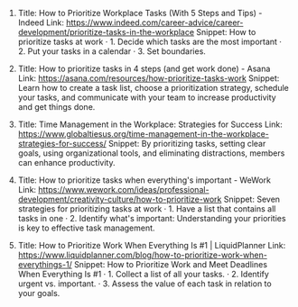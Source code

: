 1. Title: How to Prioritize Workplace Tasks (With 5 Steps and Tips) - Indeed
Link: https://www.indeed.com/career-advice/career-development/prioritize-tasks-in-the-workplace
Snippet: How to prioritize tasks at work · 1. Decide which tasks are the most important · 2. Put your tasks in a calendar · 3. Set boundaries.

2. Title: How to prioritize tasks in 4 steps (and get work done) - Asana
Link: https://asana.com/resources/how-prioritize-tasks-work
Snippet: Learn how to create a task list, choose a prioritization strategy, schedule your tasks, and communicate with your team to increase productivity and get things done.

3. Title: Time Management in the Workplace: Strategies for Success
Link: https://www.globaltiesus.org/time-management-in-the-workplace-strategies-for-success/
Snippet: By prioritizing tasks, setting clear goals, using organizational tools, and eliminating distractions, members can enhance productivity.

4. Title: How to prioritize tasks when everything's important - WeWork
Link: https://www.wework.com/ideas/professional-development/creativity-culture/how-to-prioritize-work
Snippet: Seven strategies for prioritizing tasks at work · 1. Have a list that contains all tasks in one · 2. Identify what's important: Understanding your priorities is key to effective task management.

5. Title: How to Prioritize Work When Everything Is #1 | LiquidPlanner
Link: https://www.liquidplanner.com/blog/how-to-prioritize-work-when-everythings-1/
Snippet: How to Prioritize Work and Meet Deadlines When Everything Is #1 · 1. Collect a list of all your tasks. · 2. Identify urgent vs. important. · 3. Assess the value of each task in relation to your goals.